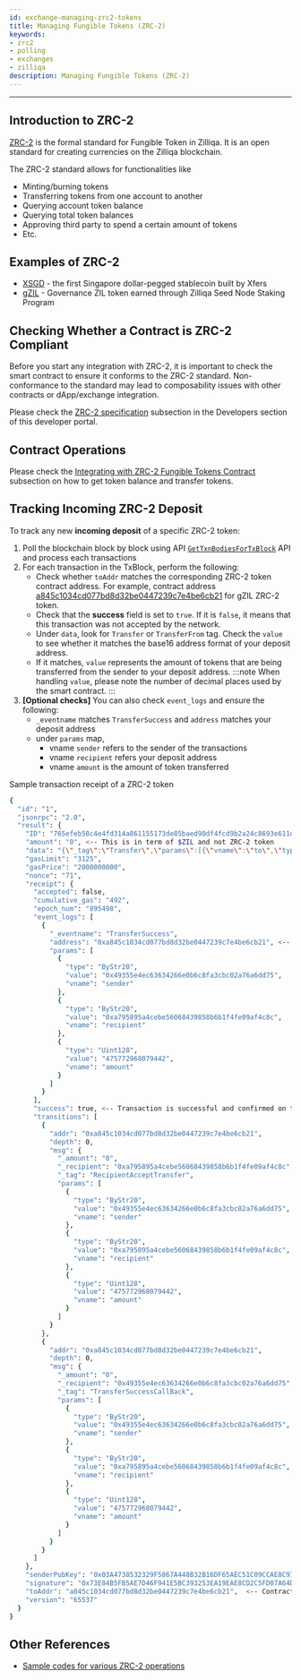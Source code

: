 ```yaml
---
id: exchange-managing-zrc2-tokens
title: Managing Fungible Tokens (ZRC-2)
keywords: 
- zrc2
- polling
- exchanges
- zilliqa
description: Managing Fungible Tokens (ZRC-2)
---
```


---

## Introduction to ZRC-2

[ZRC-2](https://github.com/Zilliqa/ZRC/blob/master/zrcs/zrc-2.md) is the formal standard for Fungible Token in Zilliqa. It is an open standard for creating currencies on the Zilliqa blockchain.

The ZRC-2 standard allows for functionalities like 
- Minting/burning tokens
- Transferring tokens from one account to another
- Querying account token balance
- Querying total token balances
- Approving third party to spend a certain amount of tokens
- Etc.

## Examples of ZRC-2 

- [XSGD](https://www.zilliqa.com/xsgd) - the first Singapore dollar-pegged stablecoin built by Xfers
- [gZIL](https://github.com/Zilliqa/ZIP/blob/master/zips/zip-11.md#governance-tokens-aka-gzil) - Governance ZIL token earned through Zilliqa Seed Node Staking Program

## Checking Whether a Contract is ZRC-2 Compliant

Before you start any integration with ZRC-2, it is important to check the smart contract to ensure it conforms to the ZRC-2 standard. Non-conformance to the standard may lead to composability issues with other contracts or dApp/exchange integration.

Please check the [ZRC-2 specification](../dev/dev-keys-zrc2-wallet-support#zrc-2-specification) subsection in the Developers section of this developer portal.

## Contract Operations

Please check the [Integrating with ZRC-2 Fungible Tokens Contract](../dev/dev-keys-zrc2-wallet-support#integrating-with-zrc-2-fungible-tokens-contract) subsection on how to get token balance and transfer tokens.

## Tracking Incoming ZRC-2 Deposit

To track any new **incoming deposit** of a specific ZRC-2 token:
1. Poll the blockchain block by block using API [`GetTxnBodiesForTxBlock`](../apis/api-transaction-get-txbodies-for-txblock) API and process each transactions
2. For each transaction in the TxBlock, perform the following:
   - Check whether `toAddr` matches the corresponding ZRC-2 token contract address. For example, contract address [a845c1034cd077bd8d32be0447239c7e4be6cb21](https://viewblock.io/zilliqa/address/0xa845c1034cd077bd8d32be0447239c7e4be6cb21) for gZIL ZRC-2 token.
   - Check that the **success** field is set to `true`. If it is `false`, it means that this transaction was not accepted by the network.
   - Under `data`, look for `Transfer` or `TransferFrom` tag. Check the `value` to see whether it matches the base16 address format of your deposit address.
   - If it matches, `value` represents the amount of tokens that are being transferred from the sender to your deposit address.
:::note
When handling `value`, please note the number of decimal places used by the smart contract.
:::
3. **[Optional checks]** You can also check `event_logs` and ensure the following:
   - `_eventname` matches `TransferSuccess` and `address` matches your deposit address
   - under `params` map,
      - vname `sender` refers to the sender of the transactions
      - vname `recipient` refers your deposit address
      - vname `amount` is the amount of token transferred

Sample transaction receipt of a ZRC-2 token
```bash
{
  "id": "1",
  "jsonrpc": "2.0",
  "result": {
    "ID": "765efeb58c4e4fd314a861155173de85baed90df4fcd9b2a24c8693e611d1970", <-- Transaction hash
    "amount": "0", <-- This is in term of $ZIL and not ZRC-2 token
    "data": "{\"_tag\":\"Transfer\",\"params\":[{\"vname\":\"to\",\"type\":\"ByStr20\",\"value\":\"0xa795895a4cebe56068439858b6b1f4fe09af4c8c\"},{\"vname\":\"amount\",\"type\":\"Uint128\",\"value\":\"475772968079442\"}]}",
    "gasLimit": "3125",
    "gasPrice": "2000000000",
    "nonce": "71",
    "receipt": {
      "accepted": false,
      "cumulative_gas": "492",
      "epoch_num": "895498",
      "event_logs": [
        {
          "_eventname": "TransferSuccess",
          "address": "0xa845c1034cd077bd8d32be0447239c7e4be6cb21", <-- Contract address of ZRC-2 token
          "params": [
            {
              "type": "ByStr20",
              "value": "0x49355e4ec63634266e0b6c8fa3cbc02a76a6dd75",
              "vname": "sender"
            },
            {
              "type": "ByStr20",
              "value": "0xa795895a4cebe56068439858b6b1f4fe09af4c8c",
              "vname": "recipient"
            },
            {
              "type": "Uint128",
              "value": "475772968079442",
              "vname": "amount"
            }
          ]
        }
      ],
      "success": true, <-- Transaction is successful and confirmed on the blockchain
      "transitions": [
        {
          "addr": "0xa845c1034cd077bd8d32be0447239c7e4be6cb21",
          "depth": 0,
          "msg": {
            "_amount": "0",
            "_recipient": "0xa795895a4cebe56068439858b6b1f4fe09af4c8c",
            "_tag": "RecipientAcceptTransfer",
            "params": [
              {
                "type": "ByStr20",
                "value": "0x49355e4ec63634266e0b6c8fa3cbc02a76a6dd75",
                "vname": "sender"
              },
              {
                "type": "ByStr20",
                "value": "0xa795895a4cebe56068439858b6b1f4fe09af4c8c",
                "vname": "recipient"
              },
              {
                "type": "Uint128",
                "value": "475772968079442",
                "vname": "amount"
              }
            ]
          }
        },
        {
          "addr": "0xa845c1034cd077bd8d32be0447239c7e4be6cb21",
          "depth": 0,
          "msg": {
            "_amount": "0",
            "_recipient": "0x49355e4ec63634266e0b6c8fa3cbc02a76a6dd75",
            "_tag": "TransferSuccessCallBack",
            "params": [
              {
                "type": "ByStr20",
                "value": "0x49355e4ec63634266e0b6c8fa3cbc02a76a6dd75",
                "vname": "sender"
              },
              {
                "type": "ByStr20",
                "value": "0xa795895a4cebe56068439858b6b1f4fe09af4c8c",
                "vname": "recipient"
              },
              {
                "type": "Uint128",
                "value": "475772968079442",
                "vname": "amount"
              }
            ]
          }
        }
      ]
    },
    "senderPubKey": "0x03A4738532329F5867A448B32B16DF65AEC51C09CCAE8C972D78E49E9EFC84EF89",
    "signature": "0x73E84B5FB5AE7D46F941E5BC393253EA19EAE8CD2C5FD07A64D553970EFF8FBDB79384730C10310055E79CA560DC9B79A77ED64E5ADC69260EE32185D3AAF20B",
    "toAddr": "a845c1034cd077bd8d32be0447239c7e4be6cb21",  <-- Contract address of ZRC-2 token
    "version": "65537"
  }
}
```
## Other References
- [Sample codes for various ZRC-2 operations](https://github.com/Zilliqa/ZRC/tree/master/example/zrc2)
